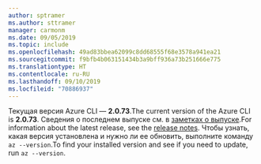 ```yaml
---
author: sptramer
ms.author: sttramer
manager: carmonm
ms.date: 09/05/2019
ms.topic: include
ms.openlocfilehash: 49ad83bbea62099c8dd68555f68e3578a941ea21
ms.sourcegitcommit: f9bfb4b063151434b3a9bff936a73b251666e775
ms.translationtype: HT
ms.contentlocale: ru-RU
ms.lasthandoff: 09/10/2019
ms.locfileid: "70886937"
---
```

<span data-ttu-id="af968-101">Текущая версия Azure CLI — __2.0.73__.</span><span class="sxs-lookup"><span data-stu-id="af968-101">The current version of the Azure CLI is __2.0.73__.</span></span> <span data-ttu-id="af968-102">Сведения о последнем выпуске см. в [заметках о выпуске](../release-notes-azure-cli.md).</span><span class="sxs-lookup"><span data-stu-id="af968-102">For information about the latest release, see the [release notes](../release-notes-azure-cli.md).</span></span> <span data-ttu-id="af968-103">Чтобы узнать, какая версия установлена и нужно ли ее обновить, выполните команду `az --version`.</span><span class="sxs-lookup"><span data-stu-id="af968-103">To find your installed version and see if you need to update, run `az --version`.</span></span>
